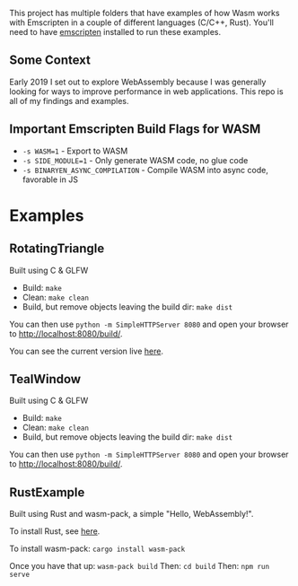 This project has multiple folders that have examples of how Wasm works with Emscripten in a couple of different languages (C/C++, Rust). You'll need to have [emscripten](https://github.com/emscripten-core/emscripten) installed to run these examples.

## Some Context

Early 2019 I set out to explore WebAssembly because I was generally looking for ways to improve performance in web applications. This repo is all of my findings and examples.

## Important Emscripten Build Flags for WASM

* `-s WASM=1` - Export to WASM
* `-s SIDE_MODULE=1` - Only generate WASM code, no glue code
* `-s BINARYEN_ASYNC_COMPILATION` - Compile WASM into async code, favorable in JS

# Examples

## RotatingTriangle

Built using C & GLFW

- Build: `make`
- Clean: `make clean`
- Build, but remove objects leaving the build dir: `make dist`

You can then use `python -m SimpleHTTPServer 8080` and open your browser to [http://localhost:8080/build/](http://localhost:8080/build/).

You can see the current version live [here](https://latte.tfaieta.now.sh/).

## TealWindow

Built using C & GLFW

- Build: `make`
- Clean: `make clean`
- Build, but remove objects leaving the build dir: `make dist`

You can then use `python -m SimpleHTTPServer 8080` and open your browser to [http://localhost:8080/build/](http://localhost:8080/build/).

## RustExample

Built using Rust and wasm-pack, a simple "Hello, WebAssembly!".

To install Rust, see [here](https://www.rust-lang.org/tools/install).

To install wasm-pack: `cargo install wasm-pack`

Once you have that up: `wasm-pack build`
Then: `cd build`
Then: `npm run serve`
